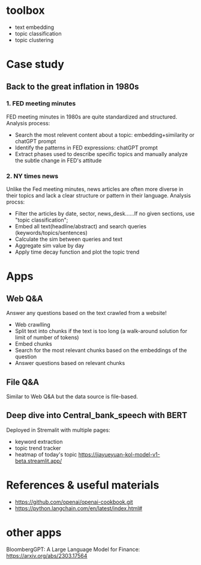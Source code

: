 # toolbox
* text embedding
* topic classification
* topic clustering


# Case study
## Back to the great inflation in 1980s 
### 1. FED meeting minutes
   FED meeting minutes in 1980s are quite standardized and structured. Analysis process:
* Search the most relevent content about a topic: embedding+similarity or chatGPT prompt
* Identify the patterns in FED expressions: chatGPT prompt
* Extract phases used to describe specific topics and manually analyze the subtle change in FED's attitude

### 2. NY times news
   Unlike the Fed meeting minutes, news articles are often more diverse in their topics and lack a clear structure or pattern in their language. Analysis procss:
* Filter the articles by date, sector, news_desk......If no given sections, use "topic classification";
* Embed all text(headline/abstract) and search queries (keywords/topics/sentences)
* Calculate the sim between queries and text
* Aggregate sim value by day
* Apply time decay function and plot the topic trend

# Apps
## Web Q&A  
Answer any questions based on the text crawled from a website!
   * Web crawlling
   * Split text into chunks if the text is too long (a walk-around solution for limit of number of tokens)
   * Embed chunks
   * Search for the most relevant chunks based on the embeddings of the question
   * Answer questions based on relevant chunks

## File Q&A  
Similar to Web Q&A but the data source is file-based.

## Deep dive into Central_bank_speech with BERT  
  Deployed in Stremalit with multiple pages:  
  * keyword extraction
  * topic trend tracker
  * heatmap of today's topic
  https://jiayueyuan-kol-model-v1-beta.streamlit.app/
  
# References & useful materials
* https://github.com/openai/openai-cookbook.git
* https://python.langchain.com/en/latest/index.html#


# other apps
BloombergGPT: A Large Language Model for Finance: https://arxiv.org/abs/2303.17564




